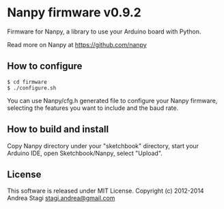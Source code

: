 Nanpy firmware v0.9.2
=====================
Firmware for Nanpy, a library to use your Arduino board with Python.

Read more on Nanpy at https://github.com/nanpy

How to configure
----------------

	$ cd firmware
	$ ./configure.sh

You can use Nanpy/cfg.h generated file to configure your Nanpy firmware, selecting the features you want to include and the baud rate.

How to build and install
------------------------
Copy Nanpy directory under your "sketchbook" directory, start your Arduino IDE, open Sketchbook/Nanpy, select "Upload".

License
-------
This software is released under MIT License. Copyright (c) 2012-2014 Andrea Stagi <stagi.andrea@gmail.com>
